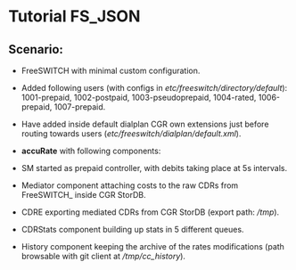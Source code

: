 Tutorial FS_JSON
================

Scenario:
---------

- FreeSWITCH with minimal custom configuration. 

 - Added following users (with configs in *etc/freeswitch/directory/default*): 1001-prepaid, 1002-postpaid, 1003-pseudoprepaid, 1004-rated, 1006-prepaid, 1007-prepaid.
 - Have added inside default dialplan CGR own extensions just before routing towards users (*etc/freeswitch/dialplan/default.xml*).

- **accuRate** with following components:

 - SM started as prepaid controller, with debits taking place at 5s intervals.
 - Mediator component attaching costs to the raw CDRs from FreeSWITCH_ inside CGR StorDB.
 - CDRE exporting mediated CDRs from CGR StorDB (export path: */tmp*).
 - CDRStats component building up stats in 5 different queues.
 - History component keeping the archive of the rates modifications (path browsable with git client at */tmp/cc_history*).
